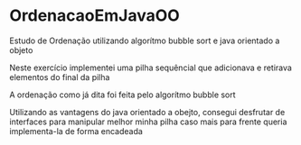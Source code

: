 # OrdenacaoEmJavaOO

Estudo de Ordenação utilizando algorítmo bubble sort e java orientado a objeto

Neste exercício implementei uma pilha sequêncial que adicionava e retirava elementos do final da pilha 

A ordenação como já dita foi feita pelo algorítmo bubble sort

Utilizando as vantagens do java orientado a obejto, consegui desfrutar de interfaces para manipular melhor minha pilha caso mais para frente queria implementa-la de forma encadeada 
